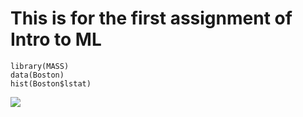 # This is for the first assignment of Intro to ML

    library(MASS)
    data(Boston)
    hist(Boston$lstat)

![](Untitled_files/figure-markdown_strict/unnamed-chunk-3-1.png)
